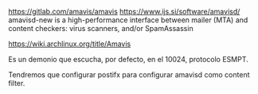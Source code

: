  https://gitlab.com/amavis/amavis
https://www.ijs.si/software/amavisd/
amavisd-new is a high-performance interface between mailer (MTA) and content checkers: virus scanners, and/or SpamAssassin

https://wiki.archlinux.org/title/Amavis

Es un demonio que escucha, por defecto, en el 10024, protocolo ESMPT.

Tendremos que configurar postifx para configurar amavisd como content filter.
